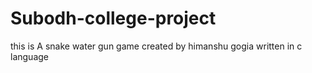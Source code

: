 # Subodh-college-project
this is A snake water gun game created by himanshu gogia written in c language
